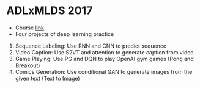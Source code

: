 # ADLxMLDS 2017
* Course [link](https://www.csie.ntu.edu.tw/~yvchen/f106-adl/index.html)
* Four projects of deep learning practice
1. Sequence Labeling: Use RNN and CNN to predict sequence
2. Video Caption: Use S2VT and attention to generate caption from video
3. Game Playing: Use PG and DQN to play OpenAI gym games (Pong and Breakout)
4. Comics Generation: Use conditional GAN to generate images from the given text (Text to Image)